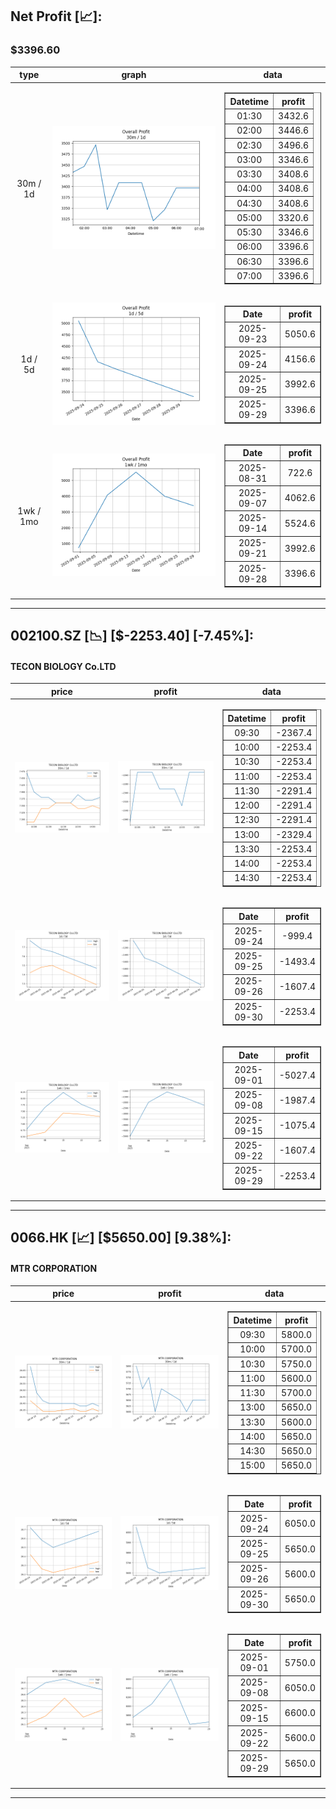 ## Net Profit [📈]:
### $3396.60
|type|graph|data|
|:---:|:---:|:---:|
|30m / 1d|![net_profit](image/overall_30m-1d.png)|<table border="1" class="dataframe"> <thead> <tr style="text-align: center;"> <th>Datetime</th> <th>profit</th> </tr> </thead> <tbody> <tr> <td>01:30</td> <td>3432.6</td> </tr> <tr> <td>02:00</td> <td>3446.6</td> </tr> <tr> <td>02:30</td> <td>3496.6</td> </tr> <tr> <td>03:00</td> <td>3346.6</td> </tr> <tr> <td>03:30</td> <td>3408.6</td> </tr> <tr> <td>04:00</td> <td>3408.6</td> </tr> <tr> <td>04:30</td> <td>3408.6</td> </tr> <tr> <td>05:00</td> <td>3320.6</td> </tr> <tr> <td>05:30</td> <td>3346.6</td> </tr> <tr> <td>06:00</td> <td>3396.6</td> </tr> <tr> <td>06:30</td> <td>3396.6</td> </tr> <tr> <td>07:00</td> <td>3396.6</td> </tr> </tbody></table>|
|1d / 5d|![net_profit](image/overall_1d-5d.png)|<table border="1" class="dataframe"> <thead> <tr style="text-align: center;"> <th>Date</th> <th>profit</th> </tr> </thead> <tbody> <tr> <td>2025-09-23</td> <td>5050.6</td> </tr> <tr> <td>2025-09-24</td> <td>4156.6</td> </tr> <tr> <td>2025-09-25</td> <td>3992.6</td> </tr> <tr> <td>2025-09-29</td> <td>3396.6</td> </tr> </tbody></table>|
|1wk / 1mo|![net_profit](image/overall_1wk-1mo.png)|<table border="1" class="dataframe"> <thead> <tr style="text-align: center;"> <th>Date</th> <th>profit</th> </tr> </thead> <tbody> <tr> <td>2025-08-31</td> <td>722.6</td> </tr> <tr> <td>2025-09-07</td> <td>4062.6</td> </tr> <tr> <td>2025-09-14</td> <td>5524.6</td> </tr> <tr> <td>2025-09-21</td> <td>3992.6</td> </tr> <tr> <td>2025-09-28</td> <td>3396.6</td> </tr> </tbody></table>|
---
## 002100.SZ [📉] [$-2253.40] [-7.45%]:
#### TECON BIOLOGY Co.LTD
|price|profit|data|
|:---:|:---:|:---:|
|![price](image/002100.SZ_30m-1d_price.png)|![profit](image/002100.SZ_30m-1d_profit.png)|<table border="1" class="dataframe"> <thead> <tr style="text-align: center;"> <th>Datetime</th> <th>profit</th> </tr> </thead> <tbody> <tr> <td>09:30</td> <td>-2367.4</td> </tr> <tr> <td>10:00</td> <td>-2253.4</td> </tr> <tr> <td>10:30</td> <td>-2253.4</td> </tr> <tr> <td>11:00</td> <td>-2253.4</td> </tr> <tr> <td>11:30</td> <td>-2291.4</td> </tr> <tr> <td>12:00</td> <td>-2291.4</td> </tr> <tr> <td>12:30</td> <td>-2291.4</td> </tr> <tr> <td>13:00</td> <td>-2329.4</td> </tr> <tr> <td>13:30</td> <td>-2253.4</td> </tr> <tr> <td>14:00</td> <td>-2253.4</td> </tr> <tr> <td>14:30</td> <td>-2253.4</td> </tr> </tbody></table>|
|![price](image/002100.SZ_1d-5d_price.png)|![profit](image/002100.SZ_1d-5d_profit.png)|<table border="1" class="dataframe"> <thead> <tr style="text-align: center;"> <th>Date</th> <th>profit</th> </tr> </thead> <tbody> <tr> <td>2025-09-24</td> <td>-999.4</td> </tr> <tr> <td>2025-09-25</td> <td>-1493.4</td> </tr> <tr> <td>2025-09-26</td> <td>-1607.4</td> </tr> <tr> <td>2025-09-30</td> <td>-2253.4</td> </tr> </tbody></table>|
|![price](image/002100.SZ_1wk-1mo_price.png)|![profit](image/002100.SZ_1wk-1mo_profit.png)|<table border="1" class="dataframe"> <thead> <tr style="text-align: center;"> <th>Date</th> <th>profit</th> </tr> </thead> <tbody> <tr> <td>2025-09-01</td> <td>-5027.4</td> </tr> <tr> <td>2025-09-08</td> <td>-1987.4</td> </tr> <tr> <td>2025-09-15</td> <td>-1075.4</td> </tr> <tr> <td>2025-09-22</td> <td>-1607.4</td> </tr> <tr> <td>2025-09-29</td> <td>-2253.4</td> </tr> </tbody></table>|
---
## 0066.HK [📈] [$5650.00] [9.38%]:
#### MTR CORPORATION
|price|profit|data|
|:---:|:---:|:---:|
|![price](image/0066.HK_30m-1d_price.png)|![profit](image/0066.HK_30m-1d_profit.png)|<table border="1" class="dataframe"> <thead> <tr style="text-align: center;"> <th>Datetime</th> <th>profit</th> </tr> </thead> <tbody> <tr> <td>09:30</td> <td>5800.0</td> </tr> <tr> <td>10:00</td> <td>5700.0</td> </tr> <tr> <td>10:30</td> <td>5750.0</td> </tr> <tr> <td>11:00</td> <td>5600.0</td> </tr> <tr> <td>11:30</td> <td>5700.0</td> </tr> <tr> <td>13:00</td> <td>5650.0</td> </tr> <tr> <td>13:30</td> <td>5600.0</td> </tr> <tr> <td>14:00</td> <td>5650.0</td> </tr> <tr> <td>14:30</td> <td>5650.0</td> </tr> <tr> <td>15:00</td> <td>5650.0</td> </tr> </tbody></table>|
|![price](image/0066.HK_1d-5d_price.png)|![profit](image/0066.HK_1d-5d_profit.png)|<table border="1" class="dataframe"> <thead> <tr style="text-align: center;"> <th>Date</th> <th>profit</th> </tr> </thead> <tbody> <tr> <td>2025-09-24</td> <td>6050.0</td> </tr> <tr> <td>2025-09-25</td> <td>5650.0</td> </tr> <tr> <td>2025-09-26</td> <td>5600.0</td> </tr> <tr> <td>2025-09-30</td> <td>5650.0</td> </tr> </tbody></table>|
|![price](image/0066.HK_1wk-1mo_price.png)|![profit](image/0066.HK_1wk-1mo_profit.png)|<table border="1" class="dataframe"> <thead> <tr style="text-align: center;"> <th>Date</th> <th>profit</th> </tr> </thead> <tbody> <tr> <td>2025-09-01</td> <td>5750.0</td> </tr> <tr> <td>2025-09-08</td> <td>6050.0</td> </tr> <tr> <td>2025-09-15</td> <td>6600.0</td> </tr> <tr> <td>2025-09-22</td> <td>5600.0</td> </tr> <tr> <td>2025-09-29</td> <td>5650.0</td> </tr> </tbody></table>|
---

